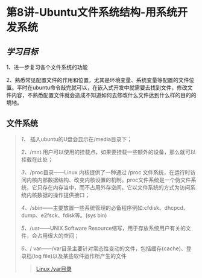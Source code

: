 # 第8讲-Ubuntu文件系统结构-用系统开发系统

## *学习目标*

1、进一步复习各个文件系统的功能

2、熟悉常见配置文件的作用和位置，尤其是环境变量、系统变量等配置的文件位置。平时在ubuntu命令敲完就可以，在嵌入式开发中就需要去找到文件，修改文件内容，不熟悉配置文件就会造成不知道如何去修改什么文件达到什么样的目的的境地。

## 文件系统

> *1、* 插入ubuntu的U盘会显示在/media目录下；
>
> *2、*/mnt 用户可以使用的挂载点，如果要挂载一些额外的设备，那么就可以挂载在此处；
>
> *3、*/proc目录——Linux 内核提供了一种通过 /proc 文件系统，在运行时访问内核内部数据结构、改变内核设置的机制。proc文件系统是一个伪文件系统，它只存在内存当中，而不占用外存空间。它以文件系统的方式为访问系统内核数据的操作提供接口；
>
> *4、*/sbin——主要放置一些系统管理的必备程序例如:cfdisk、dhcpcd、dump、e2fsck、fdisk等。(sys bin)
>
> *5、*/usr——UNIX Software Resource缩写，用于存放系统用户有关的文件，会占用很大的空间；
>
>  *6、*/ var——/var目录主要针对常态性变动的文件，包括缓存(cache)、登录档(log file)以及某些软件运作所产生的文件
>
> > [Linux /var目录](https://www.cnblogs.com/ftl1012/p/9278592.html)
>
> 

